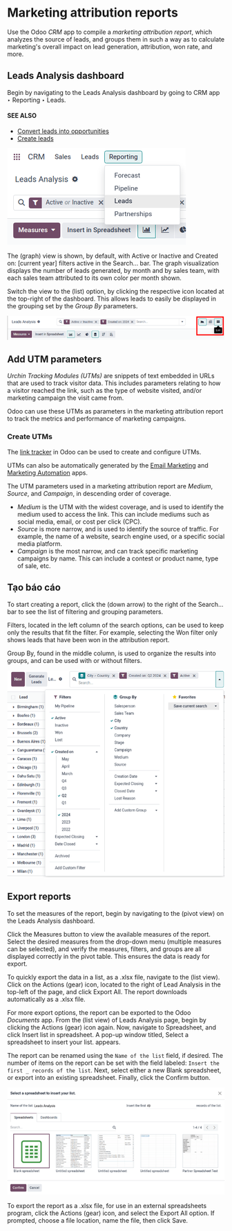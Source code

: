 # Marketing attribution reports

Use the Odoo *CRM* app to compile a *marketing attribution report*, which analyzes the source of
leads, and groups them in such a way as to calculate marketing's overall impact on lead generation,
attribution, won rate, and more.

## Leads Analysis dashboard

Begin by navigating to the Leads Analysis dashboard by going to CRM app
‣ Reporting ‣ Leads.

#### SEE ALSO
- [Convert leads into opportunities](../acquire_leads/convert.md)
- [Create leads](../acquire_leads/email_manual.md)

![Open the CRM app and click on the Reporting tab at the top of the page, then click Leads.](../../../../.gitbook/assets/reporting-tab-and-leads.png)

The <i class="fa fa-area-chart"></i> (graph) view is shown, by default, with Active or
Inactive and Created on: [current year] filters active in the Search...
bar. The graph visualization displays the number of leads generated, by month and by sales team,
with each sales team attributed to its own color per month shown.

Switch the view to the <i class="oi oi-view-list"></i> (list) option, by clicking the respective
icon located at the top-right of the dashboard. This allows leads to easily be displayed in the
grouping set by the *Group By* parameters.

![Click the button with four horizontal lines on the top right of the Leads Analysis page.](../../../../.gitbook/assets/list-view-button.png)

## Add UTM parameters

*Urchin Tracking Modules (UTMs)* are snippets of text embedded in URLs that are used to track
visitor data. This includes parameters relating to how a visitor reached the link, such as the type
of website visited, and/or marketing campaign the visit came from.

Odoo can use these UTMs as parameters in the marketing attribution report to track the metrics and
performance of marketing campaigns.

### Create UTMs

The [link tracker](../../../websites/website/reporting/link_tracker.md) in Odoo can be used to
create and configure UTMs.

UTMs can also be automatically generated by the [Email Marketing](../../../marketing/email_marketing/) and [Marketing Automation](../../../marketing/marketing_automation/) apps.

The UTM parameters used in a marketing attribution report are *Medium*, *Source*, and *Campaign*, in
descending order of coverage.

- *Medium* is the UTM with the widest coverage, and is used to identify the medium used to access
  the link. This can include mediums such as social media, email, or cost per click (CPC).
- *Source* is more narrow, and is used to identify the source of traffic. For example, the name of
  a website, search engine used, or a specific social media platform.
- *Campaign* is the most narrow, and can track specific marketing campaigns by name. This can
  include a contest or product name, type of sale, etc.

## Tạo báo cáo

To start creating a report, click the <i class="fa fa-caret-down"></i> (down arrow) to the right of
the Search... bar to see the list of filtering and grouping parameters.

Filters, located in the left column of the search options, can be used to keep only the
results that fit the filter. For example, selecting the Won filter only shows leads that
have been won in the attribution report.

Group By, found in the middle column, is used to organize the results into groups, and
can be used with or without filters.

![Select any number of filters and groups in the search options.](../../../../.gitbook/assets/search-results-multiple-options.png)

## Export reports

To set the measures of the report, begin by navigating to the <i class="oi oi-view-pivot"></i>
(pivot view) on the Leads Analysis dashboard.

Click the Measures button to view the available measures of
the report. Select the desired measures from the drop-down menu (multiple measures can be selected),
and verify the measures, filters, and groups are all displayed correctly in the pivot table. This
ensures the data is ready for export.

To quickly export the data in a list, as a .xlsx file, navigate to the <i class="oi oi-view-list"></i>
(list view). Click on the Actions <i class="fa fa-cog"></i> (gear) icon,
located to the right of Lead Analysis in the top-left of the page, and click
<i class="fa fa-upload"></i> Export All. The report downloads automatically as a .xlsx file.

For more export options, the report can be exported to the Odoo *Documents* app. From the
<i class="oi oi-view-list"></i> (list view) of Leads Analysis page, begin by clicking
the Actions <i class="fa fa-cog"></i> (gear) icon again. Now, navigate to
<i class="fa fa-table"></i> Spreadsheet, and click <i class="oi oi-view-list"></i> Insert list in
spreadsheet. A pop-up window titled, Select a spreadsheet to insert your list. appears.

The report can be renamed using the `Name of the list` field, if desired. The number of items on the
report can be set with the field labeled: `Insert the first _ records of the list`. Next, select
either a new Blank spreadsheet, or export into an existing spreadsheet. Finally, click
the Confirm button.

![Set the name, number of records, and location of the export in the option menu.](../../../../.gitbook/assets/documents-export.png)

To export the report as a .xlsx file, for use in an external spreadsheets program, click the
Actions <i class="fa fa-cog"></i> (gear) icon, and select the <i class="fa fa-upload"></i>
Export All option. If prompted, choose a file location, name the file, then click
Save.
